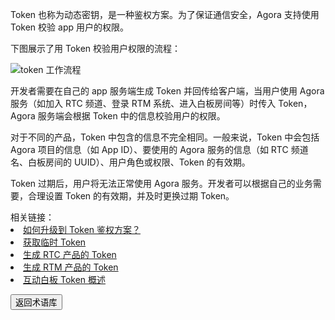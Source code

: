 Token 也称为动态密钥，是一种鉴权方案。为了保证通信安全，Agora 支持使用 Token 校验 app 用户的权限。

下图展示了用 Token 校验用户权限的流程：

![token 工作流程](https://web-cdn.agora.io/docs-files/1621413049902)

开发者需要在自己的 app 服务端生成 Token 并回传给客户端，当用户使用 Agora 服务（如加入 RTC 频道、登录 RTM 系统、进入白板房间等）时传入 Token，Agora 服务端会根据 Token 中的信息校验用户的权限。

对于不同的产品，Token 中包含的信息不完全相同。一般来说，Token 中会包括 Agora 项目的信息（如 App ID）、要使用的 Agora 服务的信息（如 RTC 频道名、白板房间的 UUID）、用户角色或权限、Token 的有效期。

Token 过期后，用户将无法正常使用 Agora 服务。开发者可以根据自己的业务需要，合理设置 Token 的有效期，并及时更换过期 Token。

<div class="alert info">相关链接：<li><a href="https://docs.agora.io/cn/faq/appid_to_token">如何升级到 Token 鉴权方案？</a></li><li><a href="https://docs.agora.io/cn/Agora%20Platform/token#temptoken">获取临时 Token</a></li><li><a href="https://docs.agora.io/cn/Interactive%20Broadcast/token_server">生成 RTC 产品的 Token</a></li><li><a href="https://docs.agora.io/cn/Real-time-Messaging/rtm_token">生成 RTM 产品的 Token</a></li><li><a href="https://docs.agora.io/cn/whiteboard/whiteboard_token_overview">互动白板 Token 概述</a></li>
</div>

<a href="./terms"><button>返回术语库</button></a>